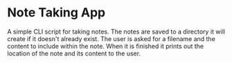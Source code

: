 # Note Taking App
A simple CLI script for taking notes. The notes are saved to a directory it will create if it doesn't already exist. The user is asked for a filename and the content to include within the note. When it is finished it prints out the location of the note and its content to the user.
